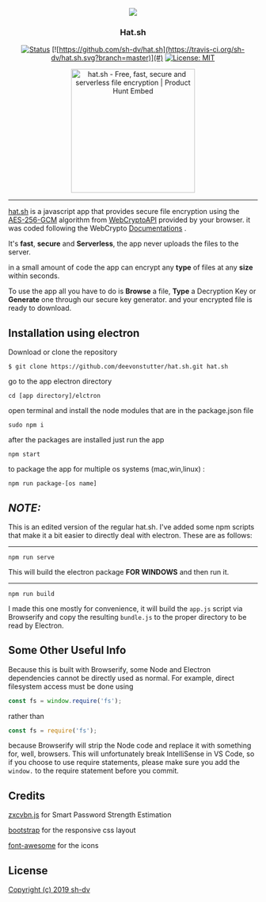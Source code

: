   
<p align="center">
  <a href="#" rel="noopener">
 <img src="https://i.imgur.com/F8nNzHi.png"></a>
</p>

<h3 align="center">Hat.sh</h3>

<div align="center">

  [![Status](https://img.shields.io/badge/status-active-success.svg)](#)
  [![https://github.com/sh-dv/hat.sh](https://travis-ci.org/sh-dv/hat.sh.svg?branch=master)](#)
  [![License: MIT](https://img.shields.io/badge/license-MIT-blue.svg)](#)
  <p align="center">
    <a href="https://www.producthunt.com/posts/hat-sh?utm_source=badge-featured&utm_medium=badge&utm_souce=badge-hat-sh" target="_blank">
    <img src="https://api.producthunt.com/widgets/embed-image/v1/top-post-badge.svg?post_id=157956&theme=dark&period=daily" alt="hat.sh - Free, fast, secure and serverless file encryption | Product Hunt Embed" width="250px"/>
    </a>
  </p>

</div>

---


[hat.sh](https://hat.sh) is a  javascript app that provides secure file encryption using the [AES-256-GCM](https://www.w3.org/TR/WebCryptoAPI/#aes-gcm) algorithm from [WebCryptoAPI](https://www.w3.org/TR/WebCryptoAPI/#aes-gcm) provided by your browser. it was coded following the WebCrypto [Documentations](https://developer.mozilla.org/en-US/docs/Web/API/SubtleCrypto) .

 It's **fast**, **secure** and **Serverless**, the app never uploads the files to the server.
 
in a small amount of code the app can encrypt any **type** of files at any **size** within seconds.
 
To use the app all you have to do is **Browse** a file,  **Type** a Decryption Key or **Generate** one through our secure key generator. and your encrypted file is ready to download.

## Installation using electron

Download or clone the repository

 

    $ git clone https://github.com/deevonstutter/hat.sh.git hat.sh

go to the app electron directory

    cd [app directory]/elctron

open terminal and install the node modules that are in the package.json file

    sudo npm i
after the packages are installed just run the app

    npm start
to package the app for multiple os systems (mac,win,linux) :

    npm run package-[os name] 

## *NOTE:*
This is an edited version of the regular hat.sh. I've added some npm scripts that make it a bit easier to directly deal with electron. These are as follows:
 <hr>   

    npm run serve
This will build the electron package **FOR WINDOWS** and then run it.
<hr>

    npm run build
I made this one mostly for convenience, it will build the `app.js` script via Browserify and copy the resulting `bundle.js` to the proper directory to be read by Electron.

## Some Other Useful Info
Because this is built with Browserify, some Node and Electron dependencies cannot be directly used as normal.
For example, direct filesystem access must be done using
```js
const fs = window.require('fs');
```
rather than 
```js
const fs = require('fs');
```
because Browserify will strip the Node code and replace it with something for, well, browsers. 
This will unfortunately break IntelliSense in VS Code, so if you choose to use require statements, please make sure you add the `window.` to the require statement before you commit.



## Credits
[zxcvbn.js](https://github.com/dropbox/zxcvbn) for Smart Password Strength Estimation

[bootstrap](https://github.com/twbs/bootstrap) for the responsive css layout

[font-awesome](https://github.com/FortAwesome/Font-Awesome) for the icons

## License
[Copyright (c) 2019 sh-dv](https://github.com/sh-dv/hat.sh/blob/master/LICENSE)
